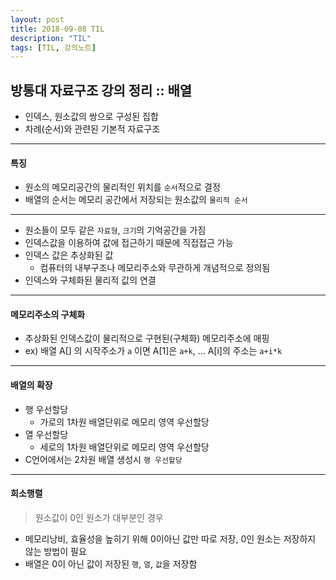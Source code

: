 ```yaml
---
layout: post
title: 2018-09-08 TIL
description: "TIL"
tags: [TIL, 강의노트]
---
```


## 방통대 자료구조 강의 정리 :: 배열
- 인덱스, 원소값의 쌍으로 구성된 집합
- 차례(순서)와 관련된 기본적 자료구조

---

#### 특징
- 원소의 메모리공간의 물리적인 위치를 `순서`적으로 결정
- 배열의 순서는 메모리 공간에서 저장되는 원소값의 `물리적 순서`

---

- 원소들이 모두 같은 `자료형`, `크기`의 기억공간을 가짐
- 인덱스값을 이용하여 값에 접근하기 때문에 직접접근 가능
- 인덱스 값은 추상화된 값
  - 컴퓨터의 내부구조나 메모리주소와 무관하게 개념적으로 정의됨
- 인덱스와 구체화된 물리적 값의 연결

---

#### 메모리주소의 구체화
- 추상화된 인덱스값이 물리적으로 구현된(구체화) 메모리주소에 매핑
- ex) 배열 A[] 의 시작주소가 `a` 이면 A[1]은 `a+k`, ... A[i]의 주소는 `a+i*k`

---

#### 배열의 확장
- 행 우선할당
  - 가로의 1차원 배열단위로 메모리 영역 우선할당
- 열 우선할당
  - 세로의 1차원 배열단위로 메모리 영역 우선할당
- C언어에서는 2차원 배열 생성시 `행 우선할당`

---

#### 희소행렬
> 원소값이 0인 원소가 대부분인 경우  

- 메모리낭비, 효율성을 높히기 위해 0이아닌 값만 따로 저장, 0인 원소는 저장하지 않는 방법이 필요
- 배열은 0이 아닌 값이 저장된 `행`, `열`, `값`을 저장함